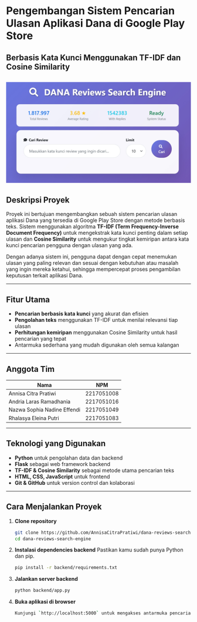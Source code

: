 # Pengembangan Sistem Pencarian Ulasan Aplikasi Dana di Google Play Store  
**Berbasis Kata Kunci Menggunakan TF-IDF dan Cosine Similarity**
---
![Preview Dana Reviewa Search Engine](preview_project.jpeg)
---
## Deskripsi Proyek

Proyek ini bertujuan mengembangkan sebuah sistem pencarian ulasan aplikasi Dana yang tersedia di Google Play Store dengan metode berbasis teks. Sistem menggunakan algoritma **TF-IDF (Term Frequency-Inverse Document Frequency)** untuk mengekstrak kata kunci penting dalam setiap ulasan dan **Cosine Similarity** untuk mengukur tingkat kemiripan antara kata kunci pencarian pengguna dengan ulasan yang ada.

Dengan adanya sistem ini, pengguna dapat dengan cepat menemukan ulasan yang paling relevan dan sesuai dengan kebutuhan atau masalah yang ingin mereka ketahui, sehingga mempercepat proses pengambilan keputusan terkait aplikasi Dana.

---

## Fitur Utama

- **Pencarian berbasis kata kunci** yang akurat dan efisien  
- **Pengolahan teks** menggunakan TF-IDF untuk menilai relevansi tiap ulasan  
- **Perhitungan kemiripan** menggunakan Cosine Similarity untuk hasil pencarian yang tepat  
- Antarmuka sederhana yang mudah digunakan oleh semua kalangan

---

## Anggota Tim

| Nama                      | NPM         
|---------------------------|-------------
| Annisa Citra Pratiwi      | 2217051008  
| Andria Laras Ramadhania   | 2217051016  
| Nazwa Sophia Nadine Effendi | 2217051049 
| Rhalasya Eleina Putri       | 2217051083 

---

## Teknologi yang Digunakan

- **Python** untuk pengolahan data dan backend  
- **Flask** sebagai web framework backend  
- **TF-IDF & Cosine Similarity** sebagai metode utama pencarian teks  
- **HTML, CSS, JavaScript** untuk frontend  
- **Git & GitHub** untuk version control dan kolaborasi

---

## Cara Menjalankan Proyek

1. **Clone repository**  
   ```bash
   git clone https://github.com/AnnisaCitraPratiwi/dana-reviews-search-engine.git
   cd dana-reviews-search-engine
   ````

2. **Instalasi dependencies backend**
   Pastikan kamu sudah punya Python dan pip.
   ```bash
   pip install -r backend/requirements.txt
   ````

3. **Jalankan server backend**
   ```bash
   python backend/app.py
   ````

4. **Buka aplikasi di browser**
   ```bash
   Kunjungi `http://localhost:5000` untuk mengakses antarmuka pencarian ulasan.
````
